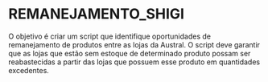 # REMANEJAMENTO_SHIGI
 O objetivo é criar um script que identifique oportunidades de remanejamento de produtos entre as lojas da Austral. O script deve garantir que as lojas que estão sem estoque de determinado produto possam ser reabastecidas a partir das lojas que possuem esse produto em quantidades excedentes.
